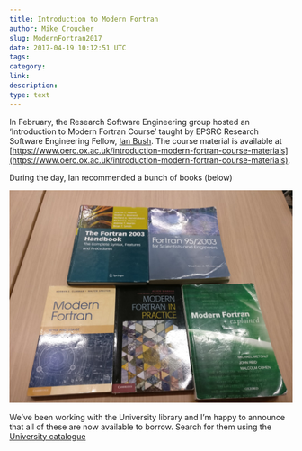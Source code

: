 ```yaml
---
title: Introduction to Modern Fortran
author: Mike Croucher
slug: ModernFortran2017
date: 2017-04-19 10:12:51 UTC
tags:
category:
link:
description:
type: text
---
```


In February, the Research Software Engineering group hosted an ‘Introduction to Modern Fortran Course’ taught by EPSRC Research Software Engineering Fellow, [Ian Bush](http://www.walkingrandomly.com/?p=6006). The course material is available at [https://www.oerc.ox.ac.uk/introduction-modern-fortran-course-materials](https://www.oerc.ox.ac.uk/introduction-modern-fortran-course-materials).

During the day, Ian recommended a bunch of books (below)

![](/assets/images/fortran_books.jpg)

We’ve been working with the University library and I’m happy to announce that all of these are now available to borrow. Search for them using the [University catalogue](https://find.shef.ac.uk/primo_library/libweb/action/search.do)

